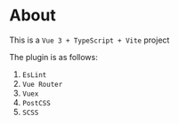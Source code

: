 # About
This is a `Vue 3 + TypeScript + Vite` project

>
The plugin is as follows:
1. `EsLint`
2. `Vue Router`
3. `Vuex`
4. `PostCSS`
5. `SCSS`